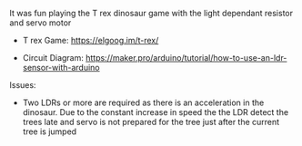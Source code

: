 It was fun playing the T rex dinosaur game with the light dependant resistor and servo motor

- T rex Game: https://elgoog.im/t-rex/

- Circuit Diagram: https://maker.pro/arduino/tutorial/how-to-use-an-ldr-sensor-with-arduino

Issues:
- Two LDRs or more are required as there is an acceleration in the dinosaur. 
  Due to the constant increase in speed the the LDR detect the trees late and servo is not prepared for the tree just after the current tree is jumped
